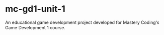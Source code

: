 # mc-gd1-unit-1
An educational game development project developed for Mastery Coding's Game Development 1 course.
